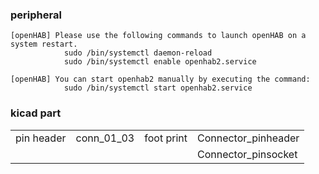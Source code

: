 ### peripheral
    [openHAB] Please use the following commands to launch openHAB on a system restart.
                sudo /bin/systemctl daemon-reload
                sudo /bin/systemctl enable openhab2.service

    [openHAB] You can start openhab2 manually by executing the command:
                sudo /bin/systemctl start openhab2.service


### kicad part


|||||
|------------ |------------ |------------- |-------------------- |
| pin header  |  conn_01_03 | foot print   | Connector_pinheader |
|             |             |              |  Connector_pinsocket|


